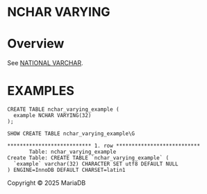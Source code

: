 
# NCHAR VARYING


# Overview


See [NATIONAL VARCHAR](national-char.md).


# EXAMPLES


```
CREATE TABLE nchar_varying_example (
  example NCHAR VARYING(32)
);
```

```
SHOW CREATE TABLE nchar_varying_example\G
```

```
*************************** 1. row ***************************
       Table: nchar_varying_example
Create Table: CREATE TABLE `nchar_varying_example` (
  `example` varchar(32) CHARACTER SET utf8 DEFAULT NULL
) ENGINE=InnoDB DEFAULT CHARSET=latin1
```


Copyright © 2025 MariaDB


